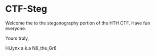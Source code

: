 # CTF-Steg

Welcome the to the steganography portion of the HTH CTF. Have fun everyone.

Yours truly, 

HiJynx a.k.a N8_the_Gr8

